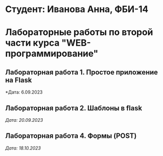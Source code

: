 # Студент: Иванова Анна, ФБИ-14

# Лабораторные работы по второй части курса "WEB-программирование"

## Лабораторная работа 1. Простое приложение на Flask

*Дата: 6.09.2023

## Лабораторная работа 2. Шаблоны в flask

*Дата: 20.09.2023*

## Лабораторная работа 4. Формы (POST)
*Дата: 18.10.2023*